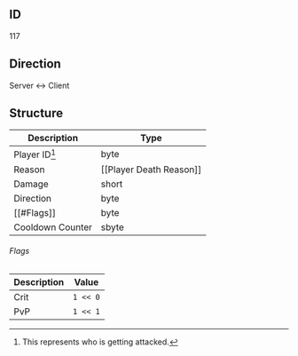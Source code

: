 ## ID
117

## Direction
Server <-> Client

## Structure
| Description      | Type                    |
|------------------|-------------------------|
| Player ID[^1]    | byte                    |
| Reason           | [[Player Death Reason]] |
| Damage           | short                   |
| Direction        | byte                    |
| [[#Flags]]       | byte                    |
| Cooldown Counter | sbyte                   |

[^1]: This represents who is getting attacked.

###### Flags
| Description | Value    |
|-------------|----------|
| Crit        | `1 << 0` |
| PvP         | `1 << 1` |
